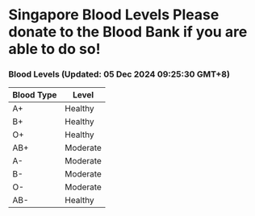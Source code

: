 Singapore Blood Levels
 Please donate to the Blood Bank if you are able to do so!
================================================================================================================================

### Blood Levels (Updated: 05 Dec 2024 09:25:30 GMT+8)
| Blood Type | Level     |
|------------|-----------|
| A+     | Healthy |
| B+     | Healthy |
| O+     | Healthy |
| AB+     | Moderate |
| A-     | Moderate |
| B-     | Moderate |
| O-     | Moderate |
| AB-     | Healthy |
